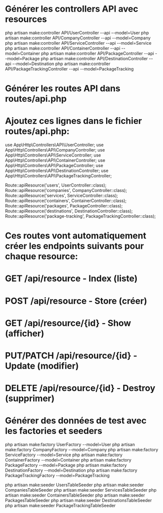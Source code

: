 

# Générer les controllers API avec resources
php artisan make:controller API/UserController --api --model=User
php artisan make:controller API/CompanyController --api --model=Company
php artisan make:controller API/ServiceController --api --model=Service
php artisan make:controller API/ContainerController --api --model=Container
php artisan make:controller API/PackageController --api --model=Package
php artisan make:controller API/DestinationController --api --model=Destination
php artisan make:controller API/PackageTrackingController --api --model=PackageTracking

# Générer les routes API dans routes/api.php
# Ajoutez ces lignes dans le fichier routes/api.php:

use App\Http\Controllers\API\UserController;
use App\Http\Controllers\API\CompanyController;
use App\Http\Controllers\API\ServiceController;
use App\Http\Controllers\API\ContainerController;
use App\Http\Controllers\API\PackageController;
use App\Http\Controllers\API\DestinationController;
use App\Http\Controllers\API\PackageTrackingController;

Route::apiResource('users', UserController::class);
Route::apiResource('companies', CompanyController::class);
Route::apiResource('services', ServiceController::class);
Route::apiResource('containers', ContainerController::class);
Route::apiResource('packages', PackageController::class);
Route::apiResource('destinations', DestinationController::class);
Route::apiResource('package-tracking', PackageTrackingController::class);

# Ces routes vont automatiquement créer les endpoints suivants pour chaque resource:
# GET /api/resource - Index (liste)
# POST /api/resource - Store (créer)
# GET /api/resource/{id} - Show (afficher)
# PUT/PATCH /api/resource/{id} - Update (modifier)
# DELETE /api/resource/{id} - Destroy (supprimer)

# Générer des données de test avec les factories et seeders
php artisan make:factory UserFactory --model=User
php artisan make:factory CompanyFactory --model=Company
php artisan make:factory ServiceFactory --model=Service
php artisan make:factory ContainerFactory --model=Container
php artisan make:factory PackageFactory --model=Package
php artisan make:factory DestinationFactory --model=Destination
php artisan make:factory PackageTrackingFactory --model=PackageTracking

php artisan make:seeder UsersTableSeeder
php artisan make:seeder CompaniesTableSeeder
php artisan make:seeder ServicesTableSeeder
php artisan make:seeder ContainersTableSeeder
php artisan make:seeder PackagesTableSeeder
php artisan make:seeder DestinationsTableSeeder
php artisan make:seeder PackageTrackingTableSeeder